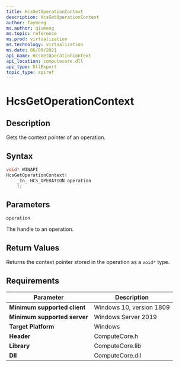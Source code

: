 ```yaml
---
title: HcsGetOperationContext
description: HcsGetOperationContext
author: faymeng
ms.author: qiumeng
ms.topic: reference
ms.prod: virtualization
ms.technology: virtualization
ms.date: 06/09/2021
api_name: HcsGetOperationContext
api_location: computecore.dll
api_type: DllExport
topic_type: apiref
---
```

# HcsGetOperationContext

## Description

Gets the context pointer of an operation.

## Syntax

```cpp
void* WINAPI
HcsGetOperationContext(
    _In_ HCS_OPERATION operation
    );

```

## Parameters

`operation`

The handle to an operation.

## Return Values

Returns the context pointer stored in the operation as a `void*` type.

## Requirements

|Parameter|Description|
|---|---|
| **Minimum supported client** | Windows 10, version 1809 |
| **Minimum supported server** | Windows Server 2019 |
| **Target Platform** | Windows |
| **Header** | ComputeCore.h |
| **Library** | ComputeCore.lib |
| **Dll** | ComputeCore.dll |
